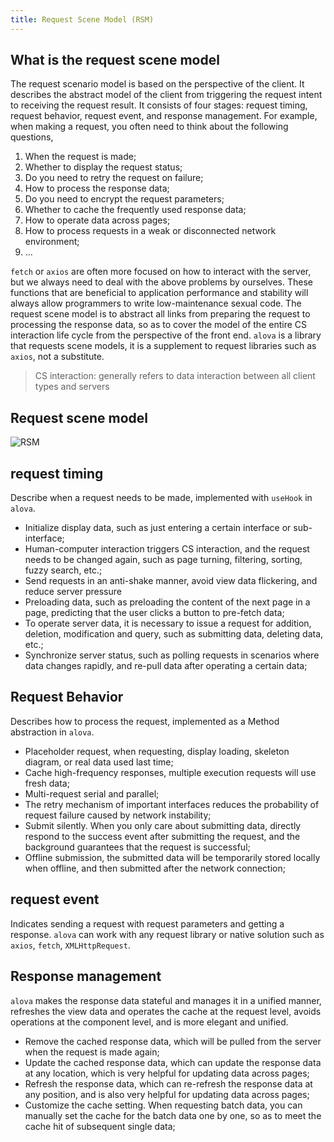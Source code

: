 ```yaml
---
title: Request Scene Model (RSM)
---
```


## What is the request scene model

The request scenario model is based on the perspective of the client. It describes the abstract model of the client from triggering the request intent to receiving the request result. It consists of four stages: request timing, request behavior, request event, and response management. For example, when making a request, you often need to think about the following questions,

1. When the request is made;
2. Whether to display the request status;
3. Do you need to retry the request on failure;
4. How to process the response data;
5. Do you need to encrypt the request parameters;
6. Whether to cache the frequently used response data;
7. How to operate data across pages;
8. How to process requests in a weak or disconnected network environment;
9. ...

`fetch` or `axios` are often more focused on how to interact with the server, but we always need to deal with the above problems by ourselves. These functions that are beneficial to application performance and stability will always allow programmers to write low-maintenance sexual code. The request scene model is to abstract all links from preparing the request to processing the response data, so as to cover the model of the entire CS interaction life cycle from the perspective of the front end. `alova` is a library that requests scene models, it is a supplement to request libraries such as `axios`, not a substitute.

> CS interaction: generally refers to data interaction between all client types and servers

## Request scene model

![RSM](/img/rsm-en.png)

## request timing

Describe when a request needs to be made, implemented with `useHook` in `alova`.

- Initialize display data, such as just entering a certain interface or sub-interface;
- Human-computer interaction triggers CS interaction, and the request needs to be changed again, such as page turning, filtering, sorting, fuzzy search, etc.;
- Send requests in an anti-shake manner, avoid view data flickering, and reduce server pressure
- Preloading data, such as preloading the content of the next page in a page, predicting that the user clicks a button to pre-fetch data;
- To operate server data, it is necessary to issue a request for addition, deletion, modification and query, such as submitting data, deleting data, etc.;
- Synchronize server status, such as polling requests in scenarios where data changes rapidly, and re-pull data after operating a certain data;

## Request Behavior

Describes how to process the request, implemented as a Method abstraction in `alova`.

- Placeholder request, when requesting, display loading, skeleton diagram, or real data used last time;
- Cache high-frequency responses, multiple execution requests will use fresh data;
- Multi-request serial and parallel;
- The retry mechanism of important interfaces reduces the probability of request failure caused by network instability;
- Submit silently. When you only care about submitting data, directly respond to the success event after submitting the request, and the background guarantees that the request is successful;
- Offline submission, the submitted data will be temporarily stored locally when offline, and then submitted after the network connection;

## request event

Indicates sending a request with request parameters and getting a response. `alova` can work with any request library or native solution such as `axios`, `fetch`, `XMLHttpRequest`.

## Response management

`alova` makes the response data stateful and manages it in a unified manner, refreshes the view data and operates the cache at the request level, avoids operations at the component level, and is more elegant and unified.

- Remove the cached response data, which will be pulled from the server when the request is made again;
- Update the cached response data, which can update the response data at any location, which is very helpful for updating data across pages;
- Refresh the response data, which can re-refresh the response data at any position, and is also very helpful for updating data across pages;
- Customize the cache setting. When requesting batch data, you can manually set the cache for the batch data one by one, so as to meet the cache hit of subsequent single data;
